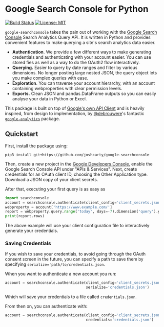 # Google Search Console for Python

[![Build Status](https://travis-ci.org/joshcarty/google-searchconsole.svg?branch=master)](https://travis-ci.org/joshcarty/google-searchconsole)
[![License: MIT](https://img.shields.io/badge/License-MIT-yellow.svg)](https://opensource.org/licenses/MIT)

`google-searchconsole` takes the pain out of working with the [Google Search
Console](https://support.google.com/webmasters/answer/4559176?hl=en) Search Analytics Query API. It is written in Python and provides
convenient features to make querying a site's search analytics data easier.

* **Authentication.** We provide a few different ways to make generating
credentials and authenticating with your account easier. You can use stored
fies as well as a way to do the OAuth2 flow interactively.
* **Querying.** Easier to query by date ranges and filter by various
dimensions. No longer posting large nested JSON, the query object lets you make
complex queries with ease.
* **Exploration.** You can traverse your account hierarchy, with an account
containing webproperties with clear permission levels.
* **Exports.** Clean JSON and pandas.DataFrame outputs so you can easily
analyse your data in Python or Excel.

This package is built on top of
[Google's own API Client](https://developers.google.com/webmaster-tools/search-console-api-original/v3/prereqs)
and is heavily inspired, from design to implementation, by [@debrouwere](https://github.com/debrouwere)'s
fantastic [`google-analytics`](https://github.com/debrouwere/google-analytics) package.

## Quickstart

First, install the package using:

`pip3 install git+https://github.com/joshcarty/google-searchconsole`

Then, create a new project in the [Google Developers Console](https://console.developers.google.com),
enable the  Google Search Console API under "APIs & Services". Next, create credentials
for an OAuth client ID, choosing the Other Application type. Download a JSON copy of
your client secrets.

After that, executing your first query is as easy as

```python
import searchconsole
account = searchconsole.authenticate(client_config='client_secrets.json')
webproperty = account['https://www.example.com/']
report = webproperty.query.range('today', days=-7).dimension('query').get()
print(report.rows)
```

The above example will use your client configuration file to interactively
generate your credentials.


### Saving Credentials
If you wish to save your credentials, to avoid going
through the OAuth consent screen in the future, you can specify a path to save
them by specifying `serialize='path/to/credentials.json`.

When you want to authenticate a new account you run:

```python
account = searchconsole.authenticate(client_config='client_secrets.json',
                                     serialize='credentials.json')
```
Which will save your credentials to a file called `credentials.json`.

From then on, you can authenticate with:

```python
account = searchconsole.authenticate(client_config='client_secrets.json',
                                     credentials='credentials.json')
```